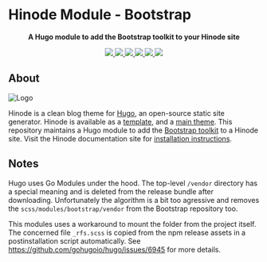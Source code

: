 # Hinode Module - Bootstrap

<!-- Tagline -->
<p align="center">
    <b>A Hugo module to add the Bootstrap toolkit to your Hinode site</b>
    <br />
</p>

<!-- Badges -->
<p align="center">
    <a href="https://gohugo.io" alt="Hugo website">
        <img src="https://img.shields.io/badge/generator-hugo-brightgreen">
    </a>
    <a href="https://gethinode.com" alt="Hinode theme">
        <img src="https://img.shields.io/badge/theme-hinode-blue">
    </a>
    <a href="https://github.com/gethinode/mod-bootstrap/commits/main" alt="Last commit">
        <img src="https://img.shields.io/github/last-commit/gethinode/mod-bootstrap.svg">
    </a>
    <a href="https://github.com/gethinode/mod-bootstrap/issues" alt="Issues">
        <img src="https://img.shields.io/github/issues/gethinode/mod-bootstrap.svg">
    </a>
    <a href="https://github.com/gethinode/mod-bootstrap/pulls" alt="Pulls">
        <img src="https://img.shields.io/github/issues-pr-raw/gethinode/mod-bootstrap.svg">
    </a>
    <a href="https://github.com/gethinode/mod-bootstrap/blob/main/LICENSE" alt="License">
        <img src="https://img.shields.io/github/license/gethinode/mod-bootstrap">
    </a>
</p>

## About

![Logo](https://raw.githubusercontent.com/gethinode/hinode/main/static/img/logo.png)

Hinode is a clean blog theme for [Hugo][hugo], an open-source static site generator. Hinode is available as a [template][repository_template], and a [main theme][repository]. This repository maintains a Hugo module to add the [Bootstrap toolkit][bootstrap] to a Hinode site. Visit the Hinode documentation site for [installation instructions][hinode_docs].

## Notes

Hugo uses Go Modules under the hood. The top-level `/vendor` directory has a special meaning and is deleted from the release bundle after downloading. Unfortunately the algorithm is a bit too agressive and removes the `scss/modules/bootstrap/vendor` from the Bootstrap repository too.

This modules uses a workaround to mount the folder from the project itself. The concerned file `_rfs.scss` is copied from the npm release assets in a postinstallation script automatically. See https://github.com/gohugoio/hugo/issues/6945 for more details.

<!-- MARKDOWN LINKS -->
[hugo]: https://gohugo.io
[hinode_docs]: https://gethinode.com
[bootstrap]: https://getbootstrap.com
[repository]: https://github.com/gethinode/hinode.git
[repository_template]: https://github.com/gethinode/template.git
